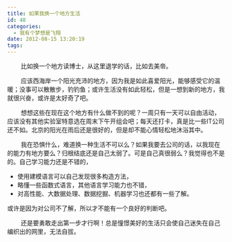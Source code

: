 ```yaml
---
title: 如果我换一个地方生活
id: 48
categories:
  - 我有个梦想是飞翔
date: 2012-08-15 13:20:19
tags:
---
```


&nbsp;&nbsp;&nbsp;&nbsp;&nbsp;&nbsp;&nbsp; 比如换一个地方读博士，从这里退学的话，比如去美帝。

&nbsp;&nbsp;&nbsp;&nbsp;&nbsp;&nbsp;&nbsp; 应该西海岸一个阳光充沛的地方，因为我是如此喜爱阳光，能够感受它的温暖；没事可以散散步，钓钓鱼；或许生活没有如此轻松，但是一想到新的地方，我就很兴奋，或许是太好奇了吧。

&nbsp;&nbsp;&nbsp;&nbsp;&nbsp;&nbsp;&nbsp; 想想这些在现在这个地方有什么做不到的呢？一周只有一天可以自由活动，应该没有其他实验室特意选在周末下午开组会吧；每天还打卡，真是比一些IT公司还不如。北京的阳光在雨后还是很好的，但是却不能心情轻松地沐浴其中。

&nbsp;&nbsp;&nbsp;&nbsp;&nbsp;&nbsp;&nbsp; 我在恐惧什么，难道换一种生活不可以么？如果我要去公司的话，以我现在的能力有地方要么？归根结底还是自己太弱了。可是自己真很弱么？我觉得也不是的。自己学习能力还是不错的，

*   使用建模语言可以自己发现很多构造方法，
*   略懂一些函数式语言，其他语言学习能力也不错，
*   对高性能、大数据处理、数据挖掘、机器学习也还都有一些了解。 

或许是因为对公司不了解，所以才不能有一个良好的判断吧。

&nbsp;&nbsp;&nbsp;&nbsp;&nbsp;&nbsp;&nbsp; 还是要勇敢走出第一步才行啊！总是憧憬美好的生活只会使自己迷失在自己编织出的网里，无法自拔。